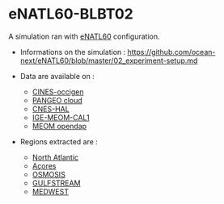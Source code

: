 # eNATL60-BLBT02

A simulation ran with [eNATL60](enatl60.md) configuration.

- Informations on the simulation : https://github.com/ocean-next/eNATL60/blob/master/02_experiment-setup.md

- Data are available on :
  - [CINES-occigen](../platforms/occigen-eNATL60-BLBT02.md)
  - [PANGEO cloud](../platforms/pangeo-eNATL60-BLBT02.md)
  - [CNES-HAL](../platforms/hal-eNATL60-BLBT02.md)
  - [IGE-MEOM-CAL1](../platforms/cal1-eNATL60-BLBT02.md)
  - [MEOM opendap](../platforms/opendap-eNATL60-BLBT02.md)
  
- Regions extracted are :
  - [North Atlantic](../regions/NATL-eNATL60-BLBT02.md)
  - [Açores](../regions/ACO-eNATL60-BLBT02.md)
  - [OSMOSIS](../regions/OSMOSIS-eNATL60-BLBT02.md)
  - [GULFSTREAM](../regions/GULFSTREAM-eNATL60-BLBT02.md)
  - [MEDWEST](../regions/MEDWEST-eNATL60-BLBT02.md)
  
